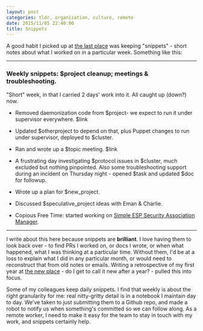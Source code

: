 ```yaml
---
layout: post
categories: tldr, organization, culture, remote
date: 2015/11/05 22:40:00
title: Snippets
---
```


A good habit I picked up at [the last place](https://google.com) was keeping
"snippets" - short notes about what I worked on in a particular week. Something
like this:

---

### Weekly snippets: $project cleanup; meetings & troubleshooting.

"Short" week, in that I carried 2 days' work into it. All caught up (down?)
now.

*   Removed daemonization code from $project- we expect to run it under
supervisor everywhere. $link

*   Updated $otherproject to depend on that, plus Puppet changes to run
under supervisor, deployed to $cluster.

*   Ran and wrote up a $topic meeting. $link

*   A frustrating day investigating $protocol issues in $cluster, much
excluded but nothing pinpointed. Also some troubleshooting support during an
incident on Thursday night - opened $task and updated $doc for followup.

*   Wrote up a plan for $new\_project.

*   Discussed $speculative\_project ideas with Eman & Charlie.

*   Copious Free Time: started working on [Simple ESP Security Association Manager](https://github.com/emauton/sesame).

---

I write about this here because snippets are **brilliant**. I love having
them to look back over - to find PRs I worked on, or docs I wrote, or when what
happened, what I was thinking at a particular time. Without them, I'd be at a
loss to explain what I did in any particular month, or would need to
reconstruct that from old notes or emails. Writing a retrospective of my first
year at [the new place](https://www.hostedgraphite.com) - do I get to call it
new after a year? - pulled this into focus.

Some of my colleagues keep daily snippets. I find that weekly is about the
right granularity for me: real nitty-gritty detail is in a notebook I maintain
day to day. We've taken to just submitting them to a Github repo, and made a
robot to notify us when something's committed so we can follow along. As a
remote worker, I need to make it easy for the team to stay in touch with my
work, and snippets certainly help.
